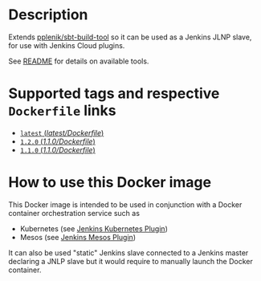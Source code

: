 # Description

Extends [pplenik/sbt-build-tool](https://hub.docker.com/r/pplenik/sbt-build-tool/) so it can be used as a Jenkins
JLNP slave, for use with Jenkins Cloud plugins.

See [README](https://hub.docker.com/r/jupeter/scala-build-tools/) for details on available tools.

# Supported tags and respective `Dockerfile` links

-   [`latest` (*latest/Dockerfile*)](https://github.com/jupeter/jnlp-slave-sbt-build-tool-dockerfile/blob/master/Dockerfile)
-   [`1.2.0` (*1.1.0/Dockerfile*)](https://github.com/jupeter/jnlp-slave-sbt-build-tool-dockerfile/blob/1.2.0/Dockerfile)
-   [`1.1.0` (*1.1.0/Dockerfile*)](https://github.com/jupeter/jnlp-slave-sbt-build-tool-dockerfile/blob/1.1.0/Dockerfile)


# How to use this Docker image

 This Docker image is intended to be used in conjunction with a Docker container orchestration service such as
 -   Kubernetes (see [Jenkins Kubernetes Plugin](https://wiki.jenkins-ci.org/display/JENKINS/Kubernetes+Plugin))
 -   Mesos (see [Jenkins Mesos Plugin](https://wiki.jenkins-ci.org/display/JENKINS/Mesos+Plugin))

It can also be used "static" Jenkins slave connected to a Jenkins master declaring a JNLP slave but it would require
to manually launch the Docker container.
